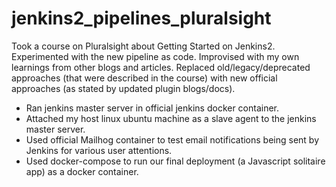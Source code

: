 # jenkins2_pipelines_pluralsight

Took a course on Pluralsight about Getting Started on Jenkins2. Experimented with the new pipeline as code. Improvised with my own learnings from other blogs and articles. Replaced old/legacy/deprecated approaches (that were described in the course) with new official approaches (as stated by updated plugin blogs/docs).

- Ran jenkins master server in official jenkins docker container.
- Attached my host linux ubuntu machine as a slave agent to the jenkins master server.
- Used official Mailhog container to test email notifications being sent by Jenkins for various user attentions.
- Used docker-compose to run our final deployment (a Javascript solitaire app) as a docker container.
